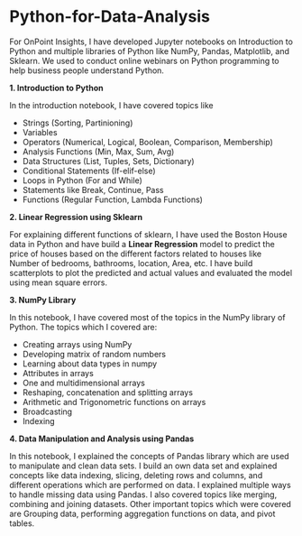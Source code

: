# Python-for-Data-Analysis

For OnPoint Insights, I have developed Jupyter notebooks on Introduction to Python and multiple libraries of Python like NumPy, Pandas, Matplotlib, and Sklearn.
We used to conduct online webinars on Python programming to help business people understand Python.

**1. Introduction to Python**

In the introduction notebook, I have covered topics like 
- Strings (Sorting, Partinioning)
- Variables
- Operators (Numerical, Logical, Boolean, Comparison, Membership)
- Analysis Functions (Min, Max, Sum, Avg)
- Data Structures (List, Tuples, Sets, Dictionary)
- Conditional Statements (If-elif-else)
- Loops in Python (For and While)
- Statements like Break, Continue, Pass
- Functions (Regular Function, Lambda Functions)


**2. Linear Regression using Sklearn**

For explaining different functions of sklearn, I have used the Boston House data in Python and have build a **Linear Regression** model to predict the price of houses based on the different factors related to houses like Number of bedrooms, bathrooms, location, Area, etc. I have build scatterplots to plot the predicted and actual values and evaluated the model using mean square errors.


**3. NumPy Library**

In this notebook, I have covered most of the topics in the NumPy library of Python. The topics which I covered are:

- Creating arrays using NumPy
- Developing matrix of random numbers
- Learning about data types in numpy
- Attributes in arrays
- One and multidimensional arrays
- Reshaping, concatenation and splitting arrays
- Arithmetic and Trigonometric functions on arrays
- Broadcasting
- Indexing


**4. Data Manipulation and Analysis using Pandas**

In this notebook, I explained the concepts of Pandas library which are used to manipulate and clean data sets. I build an own data set and explained concepts like data indexing, slicing, deleting rows and columns, and different operations which are performed on data. I explained multiple ways to handle missing data using Pandas. I also covered topics like merging, combining and joining datasets. Other important topics which were covered are Grouping data, performing aggregation functions on data, and pivot tables. 



